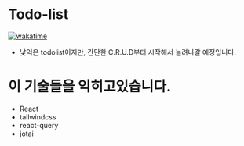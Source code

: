 # Todo-list
[![wakatime](https://wakatime.com/badge/user/e99352fb-fe22-4c5f-8d00-0071140b9a56/project/e47ad9b5-7781-4115-94a2-1fd40f14b856.svg)](https://wakatime.com/badge/user/e99352fb-fe22-4c5f-8d00-0071140b9a56/project/e47ad9b5-7781-4115-94a2-1fd40f14b856)

- 낯익은 todolist이지만, 간단한 C.R.U.D부터 시작해서 늘려나갈 예정입니다.

# 이 기술들을 익히고있습니다.

- React
- tailwindcss
- react-query
- jotai
